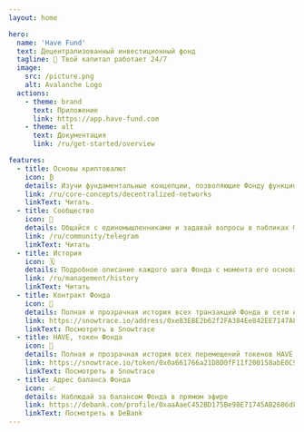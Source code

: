 ```yaml
---
layout: home

hero:
  name: 'Have Fund'
  text: Децентрализованный инвестиционный фонд
  tagline: 💎 Твой капитал работает 24/7
  image:
    src: /picture.png
    alt: Avalanche Logo
  actions:
    - theme: brand
      text: Приложение
      link: https://app.have-fund.com
    - theme: alt
      text: Документация
      link: /ru/get-started/overview

features:
  - title: Основы криптовалют
    icon: ₿
    details: Изучи фундаментальные концепции, позволяющие Фонду функционировать
    link: /ru/core-concepts/decentralized-networks
    linkText: Читать
  - title: Сообщество
    icon: 💬
    details: Общайся с единомышленниками и задавай вопросы в пабликах Фонда
    link: /ru/community/telegram
    linkText: Читать
  - title: История
    icon: 🗓
    details: Подробное описание каждого шага Фонда с момента его основания
    link: /ru/management/history
    linkText: Читать
  - title: Контракт Фонда
    icon: 🏦
    details: Полная и прозрачная история всех транзакций Фонда в сети Avalanche
    link: https://snowtrace.io/address/0xe83EBE2b62f2FA384Ee842EE7147A8Cb9CBB2F53
    linkText: Посмотреть в Snowtrace
  - title: HAVE, токен Фонда
    icon: 💸
    details: Полная и прозрачная история всех перемещений токенов HAVE
    link: https://snowtrace.io/token/0x0a661766a21D8D0fF11f200158abE0C9DfB8172f?type=erc20&chainid=43114
    linkText: Посмотреть в Snowtrace
  - title: Адрес баланса Фонда
    icon: 📈
    details: Наблюдай за балансом Фонда в прямом эфире
    link: https://debank.com/profile/0xaaAaeC452BD175Be98E71745AB2686dFb5777777
    linkText: Посмотреть в DeBank
---
```

